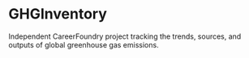 # GHGInventory
Independent CareerFoundry project tracking the trends, sources, and outputs of global greenhouse gas emissions.
